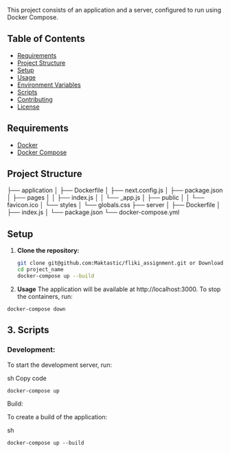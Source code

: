 This project consists of an application and a server, configured to run using Docker Compose.

## Table of Contents

- [Requirements](#requirements)
- [Project Structure](#project-structure)
- [Setup](#setup)
- [Usage](#usage)
- [Environment Variables](#environment-variables)
- [Scripts](#scripts)
- [Contributing](#contributing)
- [License](#license)

## Requirements

- [Docker](https://www.docker.com/)
- [Docker Compose](https://docs.docker.com/compose/)

## Project Structure
├── application
│ ├── Dockerfile
│ ├── next.config.js
│ ├── package.json
│ ├── pages
│ │ ├── index.js
│ │ └── _app.js
│ ├── public
│ │ └── favicon.ico
│ └── styles
│ └── globals.css
├── server
│ ├── Dockerfile
│ ├── index.js
│ └── package.json
└── docker-compose.yml

## Setup

1. **Clone the repository:**

   ```sh
   git clone git@github.com:Maktastic/fliki_assignment.git or Download
   cd project_name
   docker-compose up --build

2. **Usage**
The application will be available at http://localhost:3000.
To stop the containers, run:

```
docker-compose down
```

## 3. **Scripts**
### Development:

To start the development server, run:

sh
Copy code

``` 
docker-compose up
```

Build:

To create a build of the application:

sh
```
docker-compose up --build
```